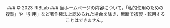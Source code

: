 <div style="text-align: center;">
### © 2023 RIBLab
### 当ホームページの内容について，「私的使用のための複製」や「引用」など著作権法上認められた場合を除き，無断で複製・転用することはできません。
</div>

